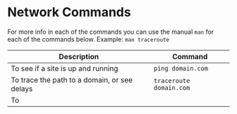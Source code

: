 # Network Commands

For more info in each of the commands you can use the manual ```man```  for each of the commands below.
Example: ```man traceroute```


| Description                                                    | Command                                 |
|----------------------------------------------------------------|-----------------------------------------|
| To see if a site is up and running                             | `ping domain.com`                       |
| To trace the path to a domain, or see delays                   | `traceroute domain.com`                 |
| To 
